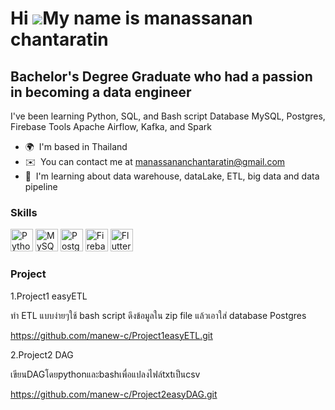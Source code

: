 Hi ![](https://user-images.githubusercontent.com/18350557/176309783-0785949b-9127-417c-8b55-ab5a4333674e.gif)My name is manassanan chantaratin
==============================================================================================================================================

Bachelor's Degree Graduate who had a passion in becoming a data engineer
------------------------------------------------------------------------

I've been learning Python, SQL, and Bash script Database MySQL, Postgres, Firebase Tools Apache Airflow, Kafka, and Spark

* 🌍  I'm based in Thailand
* ✉️  You can contact me at [manassananchantaratin@gmail.com](mailto:manassananchantaratin@gmail.com)
* 🧠  I'm learning about data warehouse, dataLake, ETL, big data and data pipeline

### Skills


<p align="left">
<a href="https://www.python.org/" target="_blank" rel="noreferrer"><img src="https://raw.githubusercontent.com/danielcranney/readme-generator/main/public/icons/skills/python-colored.svg" width="36" height="36" alt="Python" /></a>
<a href="https://www.mysql.com/" target="_blank" rel="noreferrer"><img src="https://raw.githubusercontent.com/danielcranney/readme-generator/main/public/icons/skills/mysql-colored.svg" width="36" height="36" alt="MySQL" /></a>
<a href="https://www.postgresql.org/" target="_blank" rel="noreferrer"><img src="https://raw.githubusercontent.com/danielcranney/readme-generator/main/public/icons/skills/postgresql-colored.svg" width="36" height="36" alt="PostgreSQL" /></a>
<a href="https://firebase.google.com/" target="_blank" rel="noreferrer"><img src="https://raw.githubusercontent.com/danielcranney/readme-generator/main/public/icons/skills/firebase-colored.svg" width="36" height="36" alt="Firebase" /></a>
<a href="https://flutter.dev/" target="_blank" rel="noreferrer"><img src="https://raw.githubusercontent.com/danielcranney/readme-generator/main/public/icons/skills/flutter-colored.svg" width="36" height="36" alt="Flutter" /></a>
</p>


### Project
1.Project1 easyETL

ทำ ETL แบบง่ายๆใช้ bash script ดึงข้อมูลใน zip file แล้วเอาใส่ database Postgres

https://github.com/manew-c/Project1easyETL.git

2.Project2 DAG

เขียนDAGโดยpythonและbashเพื่อแปลงไฟล์txtเป็นcsv

https://github.com/manew-c/Project2easyDAG.git
